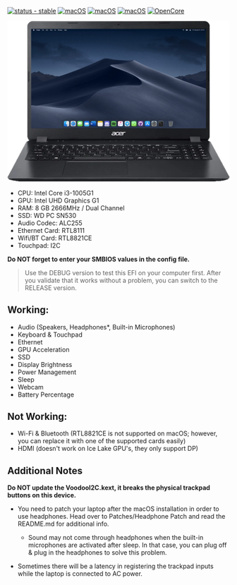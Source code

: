 [![status - stable](https://img.shields.io/badge/status-stable-success)](https://)
[![macOS](https://img.shields.io/badge/macOS-Big_Sur_11.7.10-orange)](https://www.apple.com/macos/big-sur/)
[![macOS](https://img.shields.io/badge/macOS-Monterey_12.6.1-purple)](https://www.apple.com/macos/monterey/)
[![macOS](https://img.shields.io/badge/macOS-Ventura_13.1-yellow)](https://www.apple.com/macos/ventura/)
[![OpenCore](https://img.shields.io/badge/OpenCore-0.9.5-blue)](https://github.com/acidanthera/OpenCorePkg)

![Acer Aspire 3 A315-56](https://raw.githubusercontent.com/juniorcaesar/OC-A315-56-327T/main/Screenshots/aspire.png)

- CPU: Intel Core i3-1005G1
- GPU: Intel UHD Graphics G1
- RAM: 8 GB 2666MHz / Dual Channel
- SSD: WD PC SN530
- Audio Codec: ALC255
- Ethernet Card: RTL8111
- Wifi/BT Card: RTL8821CE
- Touchpad: I2C

**Do NOT forget to enter your SMBIOS values in the config file.**

>Use the DEBUG version to test this EFI on your computer first. After you validate that it works without a problem, you can switch to the RELEASE version.

## Working:

* Audio (Speakers, Headphones*, Built-in Microphones)
* Keyboard & Touchpad
* Ethernet
* GPU Acceleration
* SSD
* Display Brightness
* Power Management
* Sleep
* Webcam
* Battery Percentage

## Not Working:
* Wi-Fi & Bluetooth (RTL8821CE is not supported on macOS; however, you can replace it with one of the supported cards easily)
* HDMI (doesn't work on Ice Lake GPU's, they only support DP)

## Additional Notes

**Do NOT update the VoodooI2C.kext, it breaks the physical trackpad buttons on this device.**

* You need to patch your laptop after the macOS installation in order to use headphones. Head over to Patches/Headphone Patch and read the README.md for additional info.
	- Sound may not come through headphones when the built-in microphones are activated after sleep. In that case, you can plug off & plug in the headphones to solve this problem.  

* Sometimes there will be a latency in registering the trackpad inputs while the laptop is connected to AC power. 
